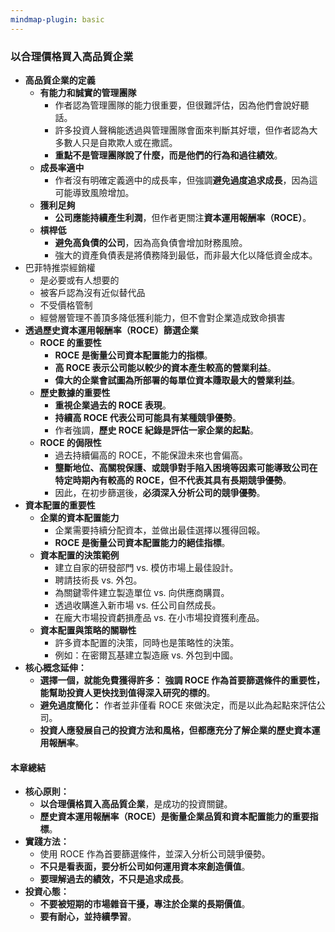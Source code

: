 ```yaml
---
mindmap-plugin: basic
---
```


### **以合理價格買入高品質企業**

- **高品質企業的定義**
    - **有能力和誠實的管理團隊**
        - 作者認為管理團隊的能力很重要，但很難評估，因為他們會說好聽話。
        - 許多投資人聲稱能透過與管理團隊會面來判斷其好壞，但作者認為大多數人只是自欺欺人或在撒謊。
        - **重點不是管理團隊說了什麼，而是他們的行為和過往績效**。
    - **成長率適中**
        - 作者沒有明確定義適中的成長率，但強調**避免過度追求成長**，因為這可能導致風險增加。
    - **獲利足夠**
        - **公司應能持續產生利潤**，但作者更關注**資本運用報酬率（ROCE）**。
    - **槓桿低**
        - **避免高負債的公司**，因為高負債會增加財務風險。
        - 強大的資產負債表是將債務降到最低，而非最大化以降低資金成本。
- 巴菲特推崇經銷權
	- 是必要或有人想要的
	- 被客戶認為沒有近似替代品
	- 不受價格管制
	- 經營層管理不善頂多降低獲利能力，但不會對企業造成致命損害
- **透過歷史資本運用報酬率（ROCE）篩選企業**
    - **ROCE 的重要性**
        - **ROCE 是衡量公司資本配置能力的指標**。
        - **高 ROCE 表示公司能以較少的資本產生較高的營業利益**。
        - **偉大的企業會試圖為所部署的每單位資本賺取最大的營業利益**。
    - **歷史數據的重要性**
        - **重視企業過去的 ROCE 表現**。
        - **持續高 ROCE 代表公司可能具有某種競爭優勢**。
        - 作者強調，**歷史 ROCE 紀錄是評估一家企業的起點**。
    - **ROCE 的侷限性**
        - 過去持續偏高的 ROCE，不能保證未來也會偏高。
        - **壟斷地位、高關稅保護、或競爭對手陷入困境等因素可能導致公司在特定時期內有較高的 ROCE，但不代表其具有長期競爭優勢**。
        - 因此，在初步篩選後，**必須深入分析公司的競爭優勢**。
- **資本配置的重要性**
    - **企業的資本配置能力**
        - 企業需要持續分配資本，並做出最佳選擇以獲得回報。
        - **ROCE 是衡量公司資本配置能力的絕佳指標**。
    - **資本配置的決策範例**
        - 建立自家的研發部門 vs. 模仿市場上最佳設計。
        - 聘請技術長 vs. 外包。
        - 為關鍵零件建立製造單位 vs. 向供應商購買。
        - 透過收購進入新市場 vs. 任公司自然成長。
        - 在龐大市場投資虧損產品 vs. 在小市場投資獲利產品。
    - **資本配置與策略的關聯性**
        - 許多資本配置的決策，同時也是策略性的決策。
        - 例如：在密爾瓦基建立製造廠 vs. 外包到中國。
- **核心概念延伸：**
    - **選擇一個，就能免費獲得許多：** **強調 ROCE 作為首要篩選條件的重要性，能幫助投資人更快找到值得深入研究的標的**。
    - **避免過度簡化：** 作者並非僅看 ROCE 來做決定，而是以此為起點來評估公司。
    - **投資人應發展自己的投資方法和風格，但都應充分了解企業的歷史資本運用報酬率**。

#### **本章總結**

- **核心原則：**
    - **以合理價格買入高品質企業**，是成功的投資關鍵。
    - **歷史資本運用報酬率（ROCE）是衡量企業品質和資本配置能力的重要指標**。
- **實踐方法：**
    - 使用 ROCE 作為首要篩選條件，並深入分析公司競爭優勢。
    - **不只是看表面，要分析公司如何運用資本來創造價值**。
    - **要理解過去的績效，不只是追求成長**。
- **投資心態：**
    - **不要被短期的市場雜音干擾，專注於企業的長期價值**。
    - **要有耐心，並持續學習**。


